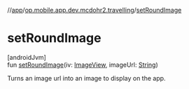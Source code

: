 //[app](../../index.md)/[op.mobile.app.dev.mcdohr2.travelling](index.md)/[setRoundImage](set-round-image.md)

# setRoundImage

[androidJvm]\
fun [setRoundImage](set-round-image.md)(iv: [ImageView](https://developer.android.com/reference/kotlin/android/widget/ImageView.html), imageUrl: [String](https://kotlinlang.org/api/latest/jvm/stdlib/kotlin/-string/index.html))

Turns an image url into an image to display on the app.
